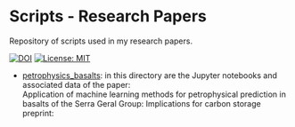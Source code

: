 # Scripts - Research Papers
Repository of scripts used in my research papers.

[![DOI](https://zenodo.org/badge/DOI/10.5281/zenodo.12730803.svg)](https://doi.org/10.5281/zenodo.12730803)
[![License: MIT](https://img.shields.io/badge/license-MIT-blue.svg)](https://opensource.org/licenses/MIT)

* [petrophysics_basalts](petrophysics_basalts): in this directory are the Jupyter notebooks and associated data of the paper:\
Application of machine learning methods for petrophysical prediction in basalts of the Serra Geral Group: Implications for carbon storage\
preprint:

